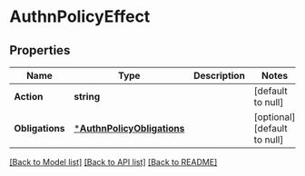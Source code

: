 # AuthnPolicyEffect

## Properties
Name | Type | Description | Notes
------------ | ------------- | ------------- | -------------
**Action** | **string** |  | [default to null]
**Obligations** | [***AuthnPolicyObligations**](AuthnPolicyObligations.md) |  | [optional] [default to null]

[[Back to Model list]](../README.md#documentation-for-models) [[Back to API list]](../README.md#documentation-for-api-endpoints) [[Back to README]](../README.md)


